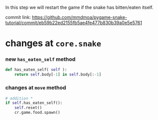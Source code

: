 In this step we will restart the game if the snake has bitten/eaten itself.

commit link: https://github.com/mmdmoa/pygame-snake-tutorial/commit/eb59b22ed2155fb5ae4fe477b830b39a0e5e5761


# changes at `core.snake`

### new `has_eaten_self` method
```python
def has_eaten_self( self ):
    return self.body[-1] in self.body[:-1]
```

### changes at `move` method
```python
# addition *
if self.has_eaten_self():
    self.reset()
    cr.game.food.spawn()
```